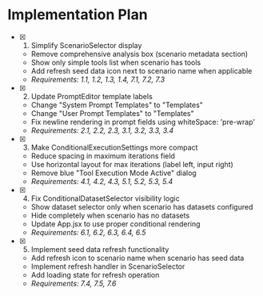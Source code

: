 # Implementation Plan

- [x] 1. Simplify ScenarioSelector display





  - Remove comprehensive analysis box (scenario metadata section)
  - Show only simple tools list when scenario has tools
  - Add refresh seed data icon next to scenario name when applicable
  - _Requirements: 1.1, 1.2, 1.3, 1.4, 7.1, 7.2, 7.3_

- [x] 2. Update PromptEditor template labels





  - Change "System Prompt Templates" to "Templates"
  - Change "User Prompt Templates" to "Templates"
  - Fix newline rendering in prompt fields using whiteSpace: 'pre-wrap'
  - _Requirements: 2.1, 2.2, 2.3, 3.1, 3.2, 3.3, 3.4_

- [x] 3. Make ConditionalExecutionSettings more compact





  - Reduce spacing in maximum iterations field
  - Use horizontal layout for max iterations (label left, input right)
  - Remove blue "Tool Execution Mode Active" dialog
  - _Requirements: 4.1, 4.2, 4.3, 5.1, 5.2, 5.3, 5.4_

- [x] 4. Fix ConditionalDatasetSelector visibility logic





  - Show dataset selector only when scenario has datasets configured
  - Hide completely when scenario has no datasets
  - Update App.jsx to use proper conditional rendering
  - _Requirements: 6.1, 6.2, 6.3, 6.4, 6.5_

- [x] 5. Implement seed data refresh functionality





  - Add refresh icon to scenario name when scenario has seed data
  - Implement refresh handler in ScenarioSelector
  - Add loading state for refresh operation
  - _Requirements: 7.4, 7.5, 7.6_
